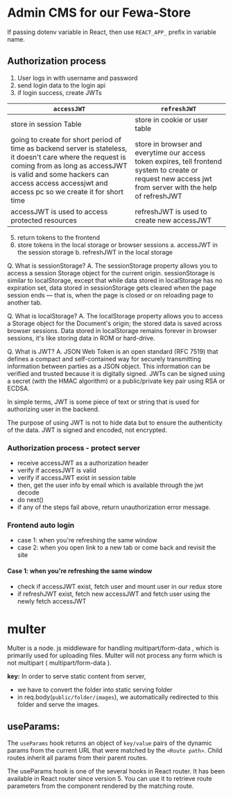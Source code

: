 # Admin CMS for our Fewa-Store

If passing dotenv variable in React, then use `REACT_APP_` prefix in variable name.

## Authorization process

1. User logs in with username and password
2. send login data to the login api
3. if login success, create JWTs

| `accessJWT`                                                                                                                                                                                                                                       | `refreshJWT`                                                                                                                                              |
| ------------------------------------------------------------------------------------------------------------------------------------------------------------------------------------------------------------------------------------------------- | --------------------------------------------------------------------------------------------------------------------------------------------------------- |
| store in session Table                                                                                                                                                                                                                            | store in cookie or user table                                                                                                                             |
| going to create for short period of time as backend server is stateless, it doesn't care where the request is coming from as long as accessJWT is valid and some hackers can access access accessjwt and access pc so we create it for short time | store in browser and everytime our access token expires, tell frontend system to create or request new access jwt from server with the help of refreshJWT |
| accessJWT is used to access protected resources                                                                                                                                                                                                   | refreshJWT is used to create new accessJWT                                                                                                                |

5. return tokens to the frontend
6. store tokens in the local storage or browser sessions
   a. accessJWT in the session storage
   b. refreshJWT in the local storage

Q. What is sessionStorage?
A. The sessionStorage property allows you to access a session Storage object for the current origin. sessionStorage is similar to localStorage, except that while data stored in localStorage has no expiration set, data stored in sessionStorage gets cleared when the page session ends — that is, when the page is closed or on reloading page to another tab.

Q. What is localStorage?
A. The localStorage property allows you to access a Storage object for the Document's origin; the stored data is saved across browser sessions. Data stored in localStorage remains forever in browser sessions, it's like storing data in ROM or hard-drive.

Q. What is JWT?
A. JSON Web Token is an open standard (RFC 7519) that defines a compact and self-contained way for securely transmitting information between parties as a JSON object. This information can be verified and trusted because it is digitally signed. JWTs can be signed using a secret (with the HMAC algorithm) or a public/private key pair using RSA or ECDSA.

In simple terms, JWT is some piece of text or string that is used for authorizing user in the backend.

The purpose of using JWT is not to hide data but to ensure the authenticity of the data. JWT is signed and encoded, not encrypted.

### Authorization process - protect server

- receive accessJWT as a authorization header
- verify if accessJWT is valid
- verify if accessJWT exist in session table
- then, get the user info by email which is available through the jwt decode
- do next()
- if any of the steps fail above, return unauthorization error message.

### Frontend auto login

- case 1: when you're refreshing the same window
- case 2: when you open link to a new tab or come back and revisit the site

#### Case 1: when you're refreshing the same window

- check if accessJWT exist, fetch user and mount user in our redux store
- if refreshJWT exist, fetch new accessJWT and fetch user using the newly fetch accessJWT

# multer

Multer is a node. js middleware for handling multipart/form-data , which is primarily used for uploading files.
Multer will not process any form which is not multipart ( multipart/form-data ).

**key:** In order to serve static content from server,

- we have to convert the folder into static serving folder
- in req.body(`public/folder/images`), we automatically redirected to this folder and serve the images.

## useParams:

The `useParams` hook returns an object of `key/value` pairs of the dynamic params from the current URL that were matched by the `<Route path>`. Child routes inherit all params from their parent routes.

The useParams hook is one of the several hooks in React router. It has been available in React router since version 5. You can use it to retrieve route parameters from the component rendered by the matching route.
